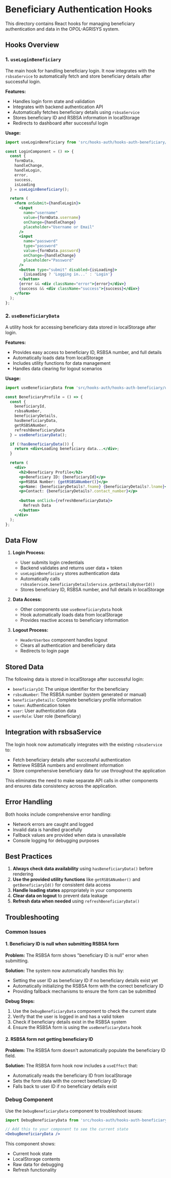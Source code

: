 # Beneficiary Authentication Hooks

This directory contains React hooks for managing beneficiary authentication and data in the OPOL-AGRISYS system.

## Hooks Overview

### 1. `useLoginBeneficiary`

The main hook for handling beneficiary login. It now integrates with the `rsbsaService` to automatically fetch and store beneficiary details after successful login.

**Features:**
- Handles login form state and validation
- Integrates with backend authentication API
- Automatically fetches beneficiary details using `rsbsaService`
- Stores beneficiary ID and RSBSA information in localStorage
- Redirects to dashboard after successful login

**Usage:**
```jsx
import useLoginBeneficiary from 'src/hooks-auth/hooks-auth-beneficiary/useLoginBeneficiary';

const LoginComponent = () => {
  const {
    formData,
    handleChange,
    handleLogin,
    error,
    success,
    isLoading
  } = useLoginBeneficiary();

  return (
    <form onSubmit={handleLogin}>
      <input
        name="username"
        value={formData.username}
        onChange={handleChange}
        placeholder="Username or Email"
      />
      <input
        name="password"
        type="password"
        value={formData.password}
        onChange={handleChange}
        placeholder="Password"
      />
      <button type="submit" disabled={isLoading}>
        {isLoading ? 'Logging in...' : 'Login'}
      </button>
      {error && <div className="error">{error}</div>}
      {success && <div className="success">{success}</div>}
    </form>
  );
};
```

### 2. `useBeneficiaryData`

A utility hook for accessing beneficiary data stored in localStorage after login.

**Features:**
- Provides easy access to beneficiary ID, RSBSA number, and full details
- Automatically loads data from localStorage
- Includes utility functions for data management
- Handles data clearing for logout scenarios

**Usage:**
```jsx
import useBeneficiaryData from 'src/hooks-auth/hooks-auth-beneficiary/useBeneficiaryData';

const BeneficiaryProfile = () => {
  const {
    beneficiaryId,
    rsbsaNumber,
    beneficiaryDetails,
    hasBeneficiaryData,
    getRSBSANumber,
    refreshBeneficiaryData
  } = useBeneficiaryData();

  if (!hasBeneficiaryData()) {
    return <div>Loading beneficiary data...</div>;
  }

  return (
    <div>
      <h2>Beneficiary Profile</h2>
      <p>Beneficiary ID: {beneficiaryId}</p>
      <p>RSBSA Number: {getRSBSANumber()}</p>
      <p>Name: {beneficiaryDetails?.fname} {beneficiaryDetails?.lname}</p>
      <p>Contact: {beneficiaryDetails?.contact_number}</p>
      
      <button onClick={refreshBeneficiaryData}>
        Refresh Data
      </button>
    </div>
  );
};
```

## Data Flow

1. **Login Process:**
   - User submits login credentials
   - Backend validates and returns user data + token
   - `useLoginBeneficiary` stores authentication data
   - Automatically calls `rsbsaService.beneficiaryDetailsService.getDetailsByUserId()`
   - Stores beneficiary ID, RSBSA number, and full details in localStorage

2. **Data Access:**
   - Other components use `useBeneficiaryData` hook
   - Hook automatically loads data from localStorage
   - Provides reactive access to beneficiary information

3. **Logout Process:**
   - `HeaderUserbox` component handles logout
   - Clears all authentication and beneficiary data
   - Redirects to login page

## Stored Data

The following data is stored in localStorage after successful login:

- `beneficiaryId`: The unique identifier for the beneficiary
- `rsbsaNumber`: The RSBSA number (system generated or manual)
- `beneficiaryDetails`: Complete beneficiary profile information
- `token`: Authentication token
- `user`: User authentication data
- `userRole`: User role (beneficiary)

## Integration with rsbsaService

The login hook now automatically integrates with the existing `rsbsaService` to:

- Fetch beneficiary details after successful authentication
- Retrieve RSBSA numbers and enrollment information
- Store comprehensive beneficiary data for use throughout the application

This eliminates the need to make separate API calls in other components and ensures data consistency across the application.

## Error Handling

Both hooks include comprehensive error handling:

- Network errors are caught and logged
- Invalid data is handled gracefully
- Fallback values are provided when data is unavailable
- Console logging for debugging purposes

## Best Practices

1. **Always check data availability** using `hasBeneficiaryData()` before rendering
2. **Use the provided utility functions** like `getRSBSANumber()` and `getBeneficiaryId()` for consistent data access
3. **Handle loading states** appropriately in your components
4. **Clear data on logout** to prevent data leakage
5. **Refresh data when needed** using `refreshBeneficiaryData()`

## Troubleshooting

### Common Issues

#### 1. Beneficiary ID is null when submitting RSBSA form

**Problem:** The RSBSA form shows "beneficiary ID is null" error when submitting.

**Solution:** The system now automatically handles this by:
- Setting the user ID as beneficiary ID if no beneficiary details exist yet
- Automatically initializing the RSBSA form with the correct beneficiary ID
- Providing fallback mechanisms to ensure the form can be submitted

**Debug Steps:**
1. Use the `DebugBeneficiaryData` component to check the current state
2. Verify that the user is logged in and has a valid token
3. Check if beneficiary details exist in the RSBSA system
4. Ensure the RSBSA form is using the `useBeneficiaryData` hook

#### 2. RSBSA form not getting beneficiary ID

**Problem:** The RSBSA form doesn't automatically populate the beneficiary ID field.

**Solution:** The RSBSA form hook now includes a `useEffect` that:
- Automatically reads the beneficiary ID from localStorage
- Sets the form data with the correct beneficiary ID
- Falls back to user ID if no beneficiary details exist

### Debug Component

Use the `DebugBeneficiaryData` component to troubleshoot issues:

```jsx
import DebugBeneficiaryData from 'src/hooks-auth/hooks-auth-beneficiary/DebugBeneficiaryData';

// Add this to your component to see the current state
<DebugBeneficiaryData />
```

This component shows:
- Current hook state
- LocalStorage contents
- Raw data for debugging
- Refresh functionality
